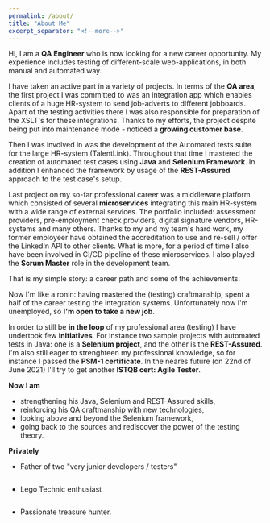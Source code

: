 ```yaml
---
permalink: /about/
title: "About Me"
excerpt_separator: "<!--more-->"
---
```


Hi, I am a **QA Engineer** who is now looking for a new career opportunity. My experience includes testing of different-scale web-applications, in both manual and automated way. 
<!--more-->
I have taken an active part in a variety of projects. In terms of the **QA area**, the first project I was committed to was an integration app which enables clients of a huge HR-system to send job-adverts to different jobboards. Apart of the testing activities there I was also responsible for preparation of the XSLT's for these integrations. Thanks to my efforts, the project despite being put into maintenance mode - noticed a **growing customer base**.
<!--more-->
Then I was involved in was the development of the Automated tests suite for the large HR-system (TalentLink). Throughout that time I mastered the creation of automated test cases using **Java** and **Selenium Framework**. In addition I enhanced the framework by usage of the **REST-Assured** approach to the test case's setup.
<!--more-->
Last project on my so-far professional career was a middleware platform which consisted of several **microservices** integrating this main HR-system with a wide range of external services. The portfolio included: assessment providers, pre-employment check providers, digital signature vendors, HR-systems and many others. Thanks to my and my team's hard work, my former employeer have obtained the accreditation to use and re-sell / offer the LinkedIn API to other clients. What is more, for a period of time I also have been involved in CI/CD pipeline of these microservices. I also played the **Scrum Master** role in the development team.
<!--more-->
That is my simple story: a career path and some of the achievements.
<!--more-->
Now I'm like a ronin: having mastered the (testing) craftmanship, spent a half of the career testing the integration systems. Unfortunately now I'm unemployed, so **I'm open to take a new job**. 
<!--more-->
In order to still be **in the loop** of my professional area (testing) I have undertook few **initiatives**. For instance two sample projects with automated tests in Java: one is a **Selenium project**, and the other is the **REST-Assured**. I'm also still eager to strenghteen my professional knowledge, so for instance I passed the **PSM-1 certificate**. In the neares future (on 22nd of June 2021) I'll try to get another **ISTQB cert: Agile Tester**. 
<!--more-->

**Now I am**
* strengthening his Java, Selenium and REST-Assured skills, 
* reinforcing his QA craftmanship with new technologies, 
* looking above and beyond the Selenium framework,
* going back to the sources and rediscover the power of the testing theory.

<!--more-->
**Privately** 
* Father of two "very junior developers / testers"

<img src="{{ site.url }}{{ site.baseurl }}/assets/images/oni.png" alt="">

<!--more-->
* Lego Technic enthusiast 

<img src="{{ site.url }}{{ site.baseurl }}/assets/images/Mark_4.png" alt="">

<!--more-->
* Passionate treasure hunter.

<img src="{{ site.url }}{{ site.baseurl }}/assets/images/lego _metal_detectorist.jpeg" alt="">
